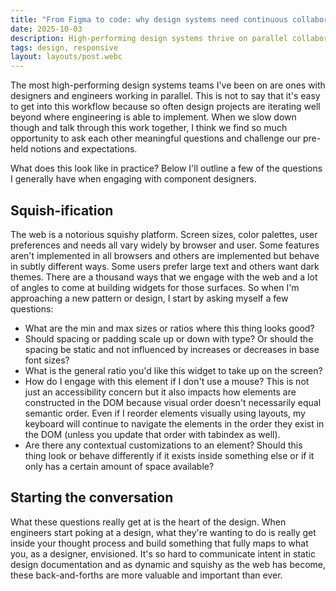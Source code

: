 ```yaml
---
title: "From Figma to code: why design systems need continuous collaboration"
date: 2025-10-03
description: High-performing design systems thrive on parallel collaboration between designers and engineers. While achieving this workflow can be challenging—especially when design iterations outpace implementation—slowing down for meaningful dialogue creates opportunities to challenge assumptions and ask critical questions.
tags: design, responsive
layout: layouts/post.webc
---
```


The most high-performing design systems teams I've been on are ones with designers and engineers working in parallel. This is not to say that it's easy to get into this workflow because so often design projects are iterating well beyond where engineering is able to implement. When we slow down though and talk through this work together, I think we find so much opportunity to ask each other meaningful questions and challenge our pre-held notions and expectations.

What does this look like in practice? Below I'll outline a few of the questions I generally have when engaging with component designers.

## Squish-ification

The web is a notorious squishy platform. Screen sizes, color palettes, user preferences and needs all vary widely by browser and user. Some features aren't implemented in all browsers and others are implemented but behave in subtly different ways. Some users prefer large text and others want dark themes. There are a thousand ways that we engage with the web and a lot of angles to come at building widgets for those surfaces.
So when I'm approaching a new pattern or design, I start by asking myself a few questions:

- What are the min and max sizes or ratios where this thing looks good?
- Should spacing or padding scale up or down with type? Or should the spacing be static and not influenced by increases or decreases in base font sizes?
- What is the general ratio you'd like this widget to take up on the screen?
- How do I engage with this element if I don't use a mouse? This is not just an accessibility concern but it also impacts how elements are constructed in the DOM because visual order doesn't necessarily equal semantic order. Even if I reorder elements visually using layouts, my keyboard will continue to navigate the elements in the order they exist in the DOM (unless you update that order with tabindex as well).
- Are there any contextual customizations to an element? Should this thing look or behave differently if it exists inside something else or if it only has a certain amount of space available?

## Starting the conversation

What these questions really get at is the heart of the design. When engineers start poking at a design, what they're wanting to do is really get inside your thought process and build something that fully maps to what you, as a designer, envisioned. It's so hard to communicate intent in static design documentation and as dynamic and squishy as the web has become, these back-and-forths are more valuable and important than ever.